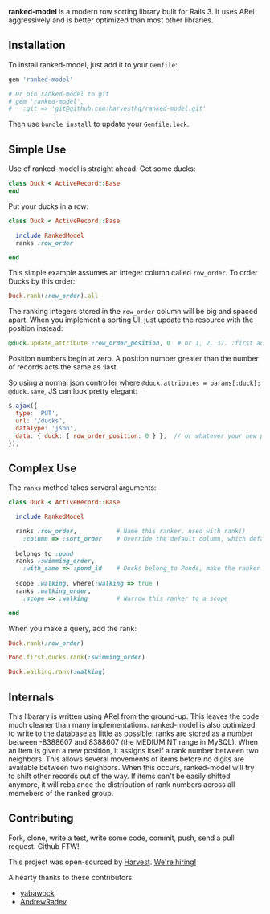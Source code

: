 **ranked-model** is a modern row sorting library built for Rails 3.  It uses ARel aggressively and is better optimized than most other libraries.

Installation
------------

To install ranked-model, just add it to your `Gemfile`:

``` ruby
gem 'ranked-model'

# Or pin ranked-model to git
# gem 'ranked-model',
#   :git => 'git@github.com:harvesthq/ranked-model.git'
```

Then use `bundle install` to update your `Gemfile.lock`.

Simple Use
----------

Use of ranked-model is straight ahead.  Get some ducks:

``` ruby
class Duck < ActiveRecord::Base
end
```

Put your ducks in a row:

``` ruby
class Duck < ActiveRecord::Base

  include RankedModel
  ranks :row_order

end
```

This simple example assumes an integer column called `row_order`.  To order Ducks by this order:

``` ruby
Duck.rank(:row_order).all
```

The ranking integers stored in the `row_order` column will be big and spaced apart.  When you
implement a sorting UI, just update the resource with the position instead:

``` ruby
@duck.update_attribute :row_order_position, 0  # or 1, 2, 37. :first and :last are also valid
```

Position numbers begin at zero.  A position number greater than the number of records acts the
same as :last.

So using a normal json controller where `@duck.attributes = params[:duck]; @duck.save`, JS can
look pretty elegant:

``` javascript
$.ajax({
  type: 'PUT',
  url: '/ducks',
  dataType: 'json',
  data: { duck: { row_order_position: 0 } },  // or whatever your new position is
});
```

Complex Use
-----------

The `ranks` method takes serveral arguments:

``` ruby
class Duck < ActiveRecord::Base

  include RankedModel

  ranks :row_order,           # Name this ranker, used with rank()
    :column => :sort_order    # Override the default column, which defaults to the name
  
  belongs_to :pond
  ranks :swimming_order,
    :with_same => :pond_id    # Ducks belong_to Ponds, make the ranker scoped to one pond
  
  scope :walking, where(:walking => true )
  ranks :walking_order,
    :scope => :walking        # Narrow this ranker to a scope

end
```

When you make a query, add the rank:

``` ruby
Duck.rank(:row_order)

Pond.first.ducks.rank(:swimming_order)

Duck.walking.rank(:walking)
```

Internals
---------

This libarary is written using ARel from the ground-up.  This leaves the code much cleaner
than many implementations.  ranked-model is also optimized to write to the database as little
as possible: ranks are stored as a number between -8388607 and 8388607 (the MEDIUMINT range in MySQL).
When an item is given a new position, it assigns itself a rank number between two neighbors.
This allows several movements of items before no digits are available between two neighbors. When
this occurs, ranked-model will try to shift other records out of the way. If items can't be easily
shifted anymore, it will rebalance the distribution of rank numbers across all memebers
of the ranked group.

Contributing
------------

Fork, clone, write a test, write some code, commit, push, send a pull request.  Github FTW!

This project was open-sourced by [Harvest](http://getharvest.com/).  [We're hiring!](http://www.getharvest.com/careers)

A hearty thanks to these contributors:

* [yabawock](https://github.com/yabawock)
* [AndrewRadev](https://github.com/AndrewRadev/ranked-model)

